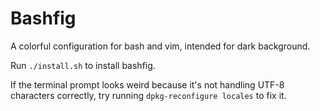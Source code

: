 Bashfig
=======

A colorful configuration for bash and vim, intended for dark background.

Run `./install.sh` to install bashfig.

If the terminal prompt looks weird because it's not handling UTF-8 characters correctly, try running `dpkg-reconfigure locales` to fix it.

